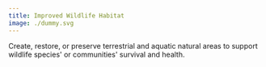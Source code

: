 ```yaml
---
title: Improved Wildlife Habitat
image: ./dummy.svg
---
```


Create, restore, or preserve terrestrial and aquatic natural areas to support wildlife species' or communities' survival and health.

